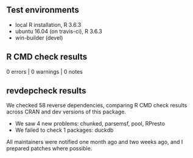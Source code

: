 ## Test environments
* local R installation, R 3.6.3
* ubuntu 16.04 (on travis-ci), R 3.6.3
* win-builder (devel)

## R CMD check results

0 errors | 0 warnings | 0 notes

## revdepcheck results

We checked 58 reverse dependencies, comparing R CMD check results across CRAN and dev versions of this package.

 * We saw 4 new problems: chunked, parsemsf, pool, RPresto
 * We failed to check 1 packages: duckdb

All maintainers were notified one month ago and two weeks ago, and I prepared patches where possible.
